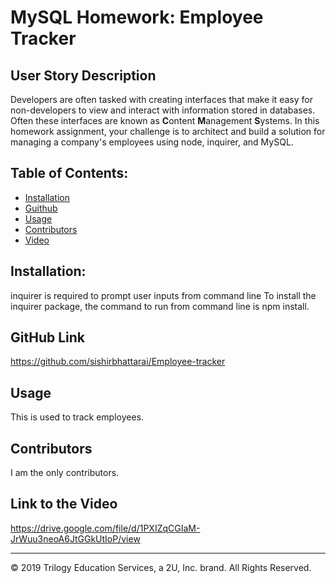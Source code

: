 # MySQL Homework: Employee Tracker

## User Story Description

Developers are often tasked with creating interfaces that make it easy for non-developers to view and interact with information stored in databases. Often these interfaces are known as **C**ontent **M**anagement **S**ystems. In this homework assignment, your challenge is to architect and build a solution for managing a company's employees using node, inquirer, and MySQL.

## Table of Contents:

 * [Installation](#Installation)
 * [Guithub](#Github)
 * [Usage](#Usage)
 * [Contributors](#Contributors)
 * [Video](#Video)
 
 ## Installation:
 inquirer is required to prompt user inputs from command line
 To install the inquirer package, the command to run from command line is npm install. 

## GitHub Link

https://github.com/sishirbhattarai/Employee-tracker

## Usage
This is used to track employees.

## Contributors
I am the only contributors.

## Link to the Video
https://drive.google.com/file/d/1PXIZqCGIaM-JrWuu3neoA6JtGGkUtIoP/view



- - -
© 2019 Trilogy Education Services, a 2U, Inc. brand. All Rights Reserved.
